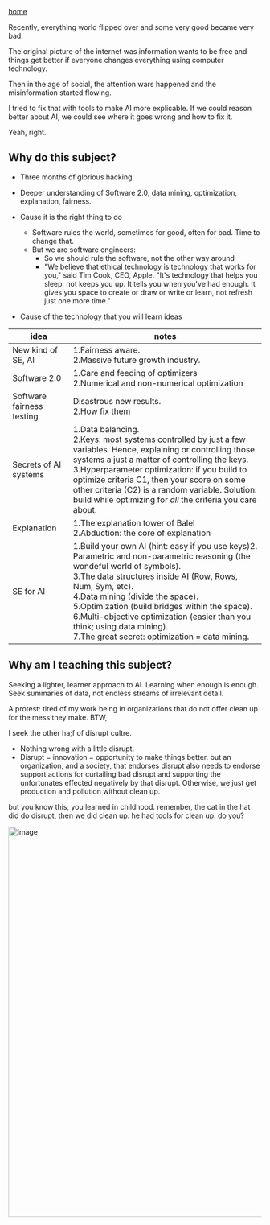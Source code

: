 [home](/README.md)

Recently, everything world flipped over and some very good became very bad.

The original picture of the internet was information wants to
be free and things get better if everyone changes everything using
computer technology.

Then in the age of social, the  attention wars  happened and  the misinformation started
flowing.

I tried to fix that with tools to make AI more explicable. If we could reason better about AI,
we could see where it goes wrong and how to fix it.

Yeah, right.



## Why do this subject?

- Three months of glorious hacking
- Deeper  understanding of Software 2.0,
  data mining, optimization, explanation,
  fairness.
- Cause it is the right thing to do
  - Software rules the  world, sometimes for good, often for bad.
    Time to change  that.
  - But we  are  software engineers:
    - So we should rule the  software, not the other way  around
    - "We believe that ethical technology is technology that works for
you," said Tim Cook, CEO, Apple. "It's technology that helps you sleep, not keeps
you up. It tells you when you've had enough. It gives you space to
create or draw or write or learn, not refresh just one more time."

- Cause of the technology that you will learn
   ideas

| idea | notes |
|------|-------|
|New kind of SE, AI| 1.Fairness aware.<br>2.Massive future growth industry.|
| Software 2.0 |1.Care and feeding of optimizers<br>  2.Numerical and non-numerical optimization|
| Software fairness testing | Disastrous  new results.<br> 2.How fix them|
|Secrets of AI systems| 1.Data balancing.<br> 2.Keys: most systems controlled by just a few variables. Hence, explaining or controlling those systems  a just a matter of controlling the keys. <br>3.Hyperparameter optimization: if you build to optimize criteria C1, then your score on some other criteria (C2) is a random variable. Solution: build while optimizing for _all_ the criteria you care about.|
|Explanation| 1.The explanation tower of Balel<br>2.Abduction: the core of explanation|
|SE for AI| 1.Build your own AI (hint: easy if you use keys)2. Parametric and non-parametric reasoning (the wondeful world of symbols).<br>3.The data structures inside AI (Row, Rows, Num, Sym, etc).<br> 4.Data mining (divide the space).<br>5.Optimization (build bridges within the space).<br>6.Multi-objective optimization (easier than you think; using data mining).<br>7.The great secret: optimization = data mining.|


## Why am I teaching this subject?

Seeking a lighter, learner approach to AI. Learning when enough is enough.
Seek summaries of data, not endless streams of irrelevant detail.

A protest: tired of my work being in organizations that do not offer
clean up for the mess they make. BTW, 

I seek the other ha;f of disrupt cultre.

- Nothing wrong with a little
disrupt. 
- Disrupt = innovation = opportunity to make things better.
but an organization, and a society, that endorses disrupt also needs
to endorse support actions for curtailing bad disrupt and supporting
the unfortunates effected negatively by that  disrupt. Otherwise, we
just get production and pollution without clean up. 

but  you  know this, you learned in childhood. remember, the
cat in the hat did do disrupt, then we did clean up. he had tools
for clean up. do  you?
                
<img width="776" alt="image" src="https://user-images.githubusercontent.com/29195/129815422-5a3be6e9-352d-46ad-9dd8-3f0d472a4b14.png">


